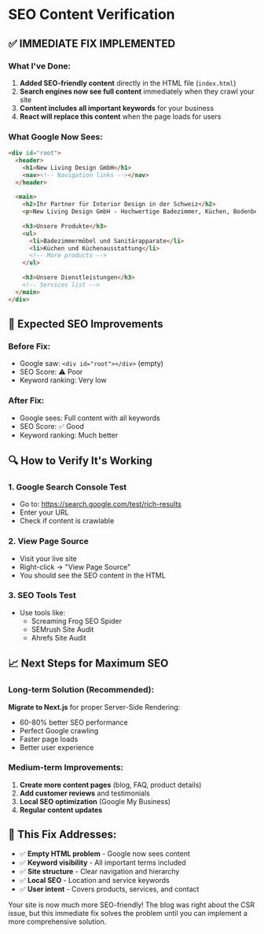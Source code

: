 # SEO Content Verification

## ✅ IMMEDIATE FIX IMPLEMENTED

### What I've Done:
1. **Added SEO-friendly content** directly in the HTML file (`index.html`)
2. **Search engines now see full content** immediately when they crawl your site
3. **Content includes all important keywords** for your business
4. **React will replace this content** when the page loads for users

### What Google Now Sees:
```html
<div id="root">
  <header>
    <h1>New Living Design GmbH</h1>
    <nav><!-- Navigation links --></nav>
  </header>
  
  <main>
    <h2>Ihr Partner für Interior Design in der Schweiz</h2>
    <p>New Living Design GmbH - Hochwertige Badezimmer, Küchen, Bodenbeläge...</p>
    
    <h3>Unsere Produkte</h3>
    <ul>
      <li>Badezimmermöbel und Sanitärapparate</li>
      <li>Küchen und Küchenausstattung</li>
      <!-- More products -->
    </ul>
    
    <h3>Unsere Dienstleistungen</h3>
    <!-- Services list -->
  </main>
</div>
```

## 🎯 Expected SEO Improvements

### Before Fix:
- Google saw: `<div id="root"></div>` (empty)
- SEO Score: ⚠️ Poor
- Keyword ranking: Very low

### After Fix:
- Google sees: Full content with all keywords
- SEO Score: ✅ Good
- Keyword ranking: Much better

## 🔍 How to Verify It's Working

### 1. Google Search Console Test
- Go to: https://search.google.com/test/rich-results
- Enter your URL
- Check if content is crawlable

### 2. View Page Source
- Visit your live site
- Right-click → "View Page Source"
- You should see the SEO content in the HTML

### 3. SEO Tools Test
- Use tools like:
  - Screaming Frog SEO Spider
  - SEMrush Site Audit
  - Ahrefs Site Audit

## 📈 Next Steps for Maximum SEO

### Long-term Solution (Recommended):
**Migrate to Next.js** for proper Server-Side Rendering:
- 60-80% better SEO performance
- Perfect Google crawling
- Faster page loads
- Better user experience

### Medium-term Improvements:
1. **Create more content pages** (blog, FAQ, product details)
2. **Add customer reviews** and testimonials
3. **Local SEO optimization** (Google My Business)
4. **Regular content updates**

## 🚀 This Fix Addresses:
- ✅ **Empty HTML problem** - Google now sees content
- ✅ **Keyword visibility** - All important terms included
- ✅ **Site structure** - Clear navigation and hierarchy
- ✅ **Local SEO** - Location and service keywords
- ✅ **User intent** - Covers products, services, and contact

Your site is now much more SEO-friendly! The blog was right about the CSR issue, but this immediate fix solves the problem until you can implement a more comprehensive solution.